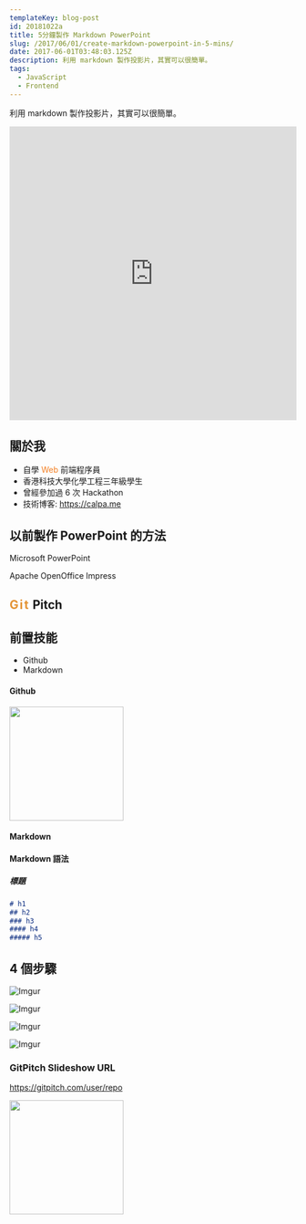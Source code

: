 ```yaml
---
templateKey: blog-post
id: 20181022a
title: 5分鐘製作 Markdown PowerPoint
slug: /2017/06/01/create-markdown-powerpoint-in-5-mins/
date: 2017-06-01T03:48:03.125Z
description: 利用 markdown 製作投影片，其實可以很簡單。
tags:
  - JavaScript
  - Frontend
---
```


利用 markdown 製作投影片，其實可以很簡單。

<iframe width='100%' height='515' src='https://gitpitch.com/calpa/slides/master?grs=github&t=white' frameborder='0' allowfullscreen></iframe>

## 關於我

- 自學 <span style=" color: #f48024">Web</span> 前端程序員
- 香港科技大學化學工程三年級學生
- 曾經參加過 6 次 Hackathon
- 技術博客: https://calpa.me

## 以前製作 PowerPoint 的方法

Microsoft PowerPoint

Apache OpenOffice Impress

## <span style="letter-spacing: 0.1em; color: #e49436; text-transform:none">Git</span> Pitch

## 前置技能

- Github
- Markdown

#### Github

<img src="https://i.imgur.com/Riz9ctd.png" height="200" width="200" />

#### Markdown

#### Markdown 語法

##### 標題

```Markdown
# h1
## h2
### h3
#### h4
##### h5
```

## 4 個步驟

![Imgur](https://i.imgur.com/HqSHVOy.png)

![Imgur](https://i.imgur.com/ZwDgHFr.png)

![Imgur](https://i.imgur.com/RLV4Ut0.png)

![Imgur](https://i.imgur.com/uOoSrMa.png)

### GitPitch Slideshow URL

https://gitpitch.com/user/repo

<img src="https://calpa.me/img/qrcode.png" height="200" width="200" />
